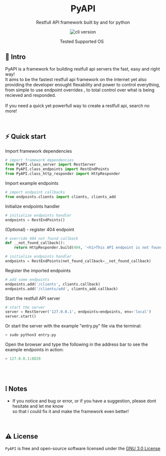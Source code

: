 <h1 align="center">
  PyAPI
</h1>
<p align="center">Restfull API framework built by and for python</p>

<p align="center">
  <img src="https://img.shields.io/badge/version-v1.0.0-blue?style=for-the-badge&logo=none" alt="cli version" />
</p>

<p align="center">
  Tested Supported OS 
  <img src="https://img.shields.io/badge/Linux-FCC624?style=for-the-badge&logo=linux&logoColor=black" alt="" />
  <img src="https://img.shields.io/badge/Windows-0078D6?style=for-the-badge&logo=windows&logoColor=white" alt="" />
</p>

## 📄 Intro
<p>
  PyAPI is a framework for building restfull api servers the fast, easy and right way! <br/>
  It aims to be the fastest restfull api framework on the internet yet also providing the developer enought flexability and power to control everything, <br/>
  from simple to use endpoint overrides , to total control over what is being recieved and responded. <br/><br/>
  If you need a quick yet powerfull way to create a restfull api, search no more!
</p>
<br/>

## ⚡️ Quick start

Import framework dependencies
```python
# import framework dependencies
from PyAPI.class_server import RestServer
from PyAPI.class_endpoints import RestEndPoints
from PyAPI.class_http_responder import HttpResponder
```


Import example endpoints
```python
# import endpoint callbacks
from endpoints.clients import clients, clients_add
```

Initialize endpoints handler
```python
# initialize endpoints handler
endpoints = RestEndPoints()
```



(Optional) - register 404 endpoint
```python
# override 404 not found callback
def __not_found_callback():
    return HttpResponder.build(404, '<h1>This API endpoint is not found!</h1>', {'Content-type': 'text/html'})

# initialize endpoints handler
endpoints = RestEndPoints(not_found_callback=__not_found_callback)
```


Register the imported endpoints
```python
# add some endpoints
endpoints.add('/clients', clients.callback)
endpoints.add('/clients/add', clients_add.callback)
```

Start the restfull API server
```python
# start the server
server = RestServer('127.0.0.1', endpoints=endpoints, env='local')
server.start()
```

Or start the server with the example "entry.py" file via the terminal:
```python
> sudo python3 entry.py
```


Open the browser and type the following in the address bar to see the example endpoints in action:
```python
> 127.0.0.1:8820
```
<br/>
<br/>

## ❕ Notes
- If you notice and bug or error, or if you have a suggestion, please dont hesitate and let me know <br/>
  so that i could fix it and make the framework even better!
<br/>

## ⚠️ License

`PyAPI` is free and open-source software licensed under the [GNU 3.0 License](https://github.com/levkany/PyAPI/blob/master/LICENSE)
